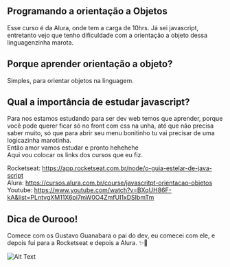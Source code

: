 ## Programando a orientação a Objetos
Esse curso é da Alura, onde tem a carga de 10hrs. 
Já sei javascript, entretanto vejo que tenho dificuldade com  a orientação a objeto dessa linguagenzinha marota. 

## Porque aprender orientação a objeto?
Simples, para orientar objetos na linguagem. 
## Qual a importância de estudar javascript?
Para nos estamos estudando para ser dev web temos que aprender, porque você pode querer ficar só no front com css na unha, até que não precisa saber muito, só que para abrir seu menu bonitinho tu vai precisar de uma logicazinha marotinha.<br>
Então amor vamos estudar e pronto hehehehe <br>
Aqui vou colocar os links dos cursos que eu fiz.<br>

Rocketseat: https://app.rocketseat.com.br/node/o-guia-estelar-de-java-script <br>
Alura: https://cursos.alura.com.br/course/javascritpt-orientacao-objetos <br>
Youtube: https://www.youtube.com/watch?v=BXqUH86F-kA&list=PLntvgXM11X6pi7mW0O4ZmfUI1xDSIbmTm <br>

## Dica de Ourooo!
Comece com os Gustavo Guanabara o pai do dev, eu comecei com ele, e depois fui para a Rocketseat e depois  a Alura. ✨🎈

![Alt Text](https://media.giphy.com/media/l4Ep4XOZVkhKziCGs/giphy.gif)